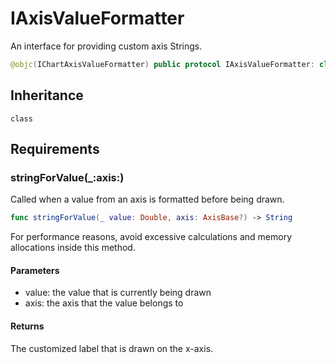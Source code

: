 # IAxisValueFormatter

An interface for providing custom axis Strings.

``` swift
@objc(IChartAxisValueFormatter) public protocol IAxisValueFormatter: class
```

## Inheritance

`class`

## Requirements

### stringForValue(\_:​axis:​)

Called when a value from an axis is formatted before being drawn.

``` swift
func stringForValue(_ value: Double, axis: AxisBase?) -> String
```

For performance reasons, avoid excessive calculations and memory allocations inside this method.

#### Parameters

  - value: the value that is currently being drawn
  - axis: the axis that the value belongs to

#### Returns

The customized label that is drawn on the x-axis.
